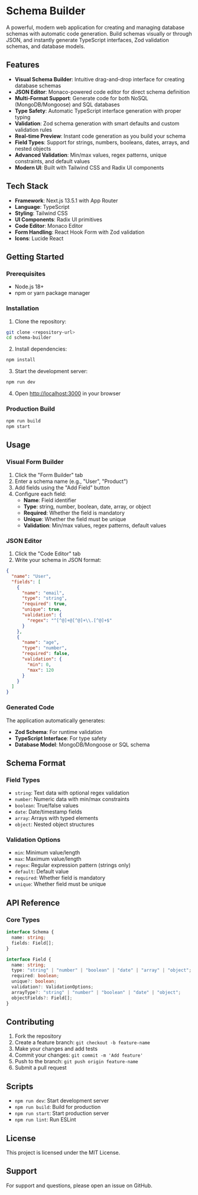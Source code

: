# Schema Builder

A powerful, modern web application for creating and managing database schemas with automatic code generation. Build schemas visually or through JSON, and instantly generate TypeScript interfaces, Zod validation schemas, and database models.

## Features

- **Visual Schema Builder**: Intuitive drag-and-drop interface for creating database schemas
- **JSON Editor**: Monaco-powered code editor for direct schema definition
- **Multi-Format Support**: Generate code for both NoSQL (MongoDB/Mongoose) and SQL databases
- **Type Safety**: Automatic TypeScript interface generation with proper typing
- **Validation**: Zod schema generation with smart defaults and custom validation rules
- **Real-time Preview**: Instant code generation as you build your schema
- **Field Types**: Support for strings, numbers, booleans, dates, arrays, and nested objects
- **Advanced Validation**: Min/max values, regex patterns, unique constraints, and default values
- **Modern UI**: Built with Tailwind CSS and Radix UI components

## Tech Stack

- **Framework**: Next.js 13.5.1 with App Router
- **Language**: TypeScript
- **Styling**: Tailwind CSS
- **UI Components**: Radix UI primitives
- **Code Editor**: Monaco Editor
- **Form Handling**: React Hook Form with Zod validation
- **Icons**: Lucide React

## Getting Started

### Prerequisites

- Node.js 18+ 
- npm or yarn package manager

### Installation

1. Clone the repository:
```bash
git clone <repository-url>
cd schema-builder
```

2. Install dependencies:
```bash
npm install
```

3. Start the development server:
```bash
npm run dev
```

4. Open [http://localhost:3000](http://localhost:3000) in your browser

### Production Build

```bash
npm run build
npm start
```

## Usage

### Visual Form Builder

1. Click the "Form Builder" tab
2. Enter a schema name (e.g., "User", "Product")
3. Add fields using the "Add Field" button
4. Configure each field:
   - **Name**: Field identifier
   - **Type**: string, number, boolean, date, array, or object
   - **Required**: Whether the field is mandatory
   - **Unique**: Whether the field must be unique
   - **Validation**: Min/max values, regex patterns, default values

### JSON Editor

1. Click the "Code Editor" tab
2. Write your schema in JSON format:
```json
{
  "name": "User",
  "fields": [
    {
      "name": "email",
      "type": "string",
      "required": true,
      "unique": true,
      "validation": {
        "regex": "^[^@]+@[^@]+\\.[^@]+$"
      }
    },
    {
      "name": "age",
      "type": "number",
      "required": false,
      "validation": {
        "min": 0,
        "max": 120
      }
    }
  ]
}
```

### Generated Code

The application automatically generates:

- **Zod Schema**: For runtime validation
- **TypeScript Interface**: For type safety
- **Database Model**: MongoDB/Mongoose or SQL schema

## Schema Format

### Field Types

- `string`: Text data with optional regex validation
- `number`: Numeric data with min/max constraints
- `boolean`: True/false values
- `date`: Date/timestamp fields
- `array`: Arrays with typed elements
- `object`: Nested object structures

### Validation Options

- `min`: Minimum value/length
- `max`: Maximum value/length  
- `regex`: Regular expression pattern (strings only)
- `default`: Default value
- `required`: Whether field is mandatory
- `unique`: Whether field must be unique

## API Reference

### Core Types

```typescript
interface Schema {
  name: string;
  fields: Field[];
}

interface Field {
  name: string;
  type: "string" | "number" | "boolean" | "date" | "array" | "object";
  required: boolean;
  unique?: boolean;
  validation?: ValidationOptions;
  arrayType?: "string" | "number" | "boolean" | "date" | "object";
  objectFields?: Field[];
}
```

## Contributing

1. Fork the repository
2. Create a feature branch: `git checkout -b feature-name`
3. Make your changes and add tests
4. Commit your changes: `git commit -m 'Add feature'`
5. Push to the branch: `git push origin feature-name`
6. Submit a pull request

## Scripts

- `npm run dev`: Start development server
- `npm run build`: Build for production
- `npm run start`: Start production server
- `npm run lint`: Run ESLint

## License

This project is licensed under the MIT License.

## Support

For support and questions, please open an issue on GitHub.